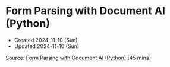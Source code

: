 # Form Parsing with Document AI (Python)
* Created 2024-11-10 (Sun)
* Updated 2024-11-10 (Sun)

Source: [Form Parsing with Document AI (Python)](https://www.cloudskillsboost.google/focuses/87654?catalog_rank=%7B%22rank%22%3A3%2C%22num_filters%22%3A0%2C%22has_search%22%3Atrue%7D&parent=catalog&search_id=39347028) [45 mins]

